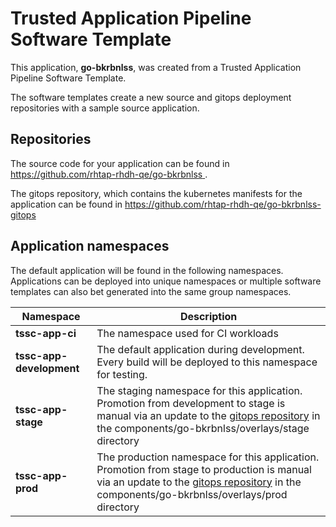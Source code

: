 # Trusted Application Pipeline Software Template

This application, **go-bkrbnlss**, was created from a Trusted Application Pipeline Software Template.

The software templates create a new source and gitops deployment repositories with a sample source application. 

## Repositories

The source code for your application can be found in [https://github.com/rhtap-rhdh-qe/go-bkrbnlss ](https://github.com/rhtap-rhdh-qe/go-bkrbnlss ).
 
The gitops repository, which contains the kubernetes manifests for the application can be found in 
[https://github.com/rhtap-rhdh-qe/go-bkrbnlss-gitops ](https://github.com/rhtap-rhdh-qe/go-bkrbnlss-gitops ) 

## Application namespaces 

The default application will be found in the following namespaces. Applications can be deployed into unique namespaces or multiple software templates can also bet generated into the same group namespaces.  

|  Namespace   |  Description   |  
| -------- | -------- |
| **tssc-app-ci** | The namespace used for CI workloads |
| **tssc-app-development** | The default application during development. Every build will be deployed to this namespace for testing. |
| **tssc-app-stage** | The staging namespace for this application. Promotion from development to stage is manual via an update to the [gitops repository](https://github.com/rhtap-rhdh-qe/go-bkrbnlss-gitops ) in the components/go-bkrbnlss/overlays/stage directory |
| **tssc-app-prod** | The production namespace for this application. Promotion from stage to production is manual via an update to the [gitops repository](https://github.com/rhtap-rhdh-qe/go-bkrbnlss-gitops ) in the components/go-bkrbnlss/overlays/prod directory |